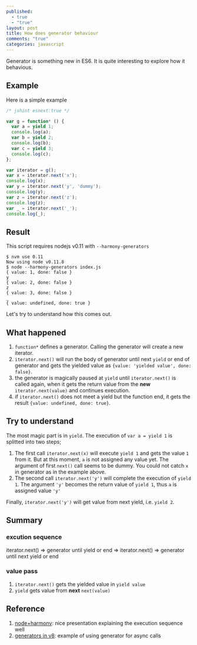 ```yaml
---
published: 
  - true
  - "true"
layout: post
title: How does generator behaviour
comments: "true"
categories: javascript
---
```


Generator is something new in ES6. It is quite interesting to explore how it behavious.

## Example

Here is a simple example

```javascript
/* jshint esnext:true */

var g = function* () {
  var a = yield 1;
  console.log(a);
  var b = yield 2;
  console.log(b);
  var c = yield 3;
  console.log(c);
};

var iterator = g();
var x = iterator.next('x');
console.log(x);
var y = iterator.next('y', 'dummy');
console.log(y);
var z = iterator.next('z');
console.log(z);
var _ = iterator.next('_');
console.log(_);
```

## Result

This script requires nodejs v0.11 with `--harmony-generators`

```
$ nvm use 0.11
Now using node v0.11.8
$ node --harmony-generators index.js
{ value: 1, done: false }
y
{ value: 2, done: false }
z
{ value: 3, done: false }
_
{ value: undefined, done: true }
```

Let's try to understand how this comes out.

## What happened

1. `function*` defines a generator. Calling the generator will create a new iterator.
2. `iterator.next()` will run the body of generator until next `yield` or end of generator and gets the yielded value as `{value: 'yielded value', done: false}`.
3. the generator is magically paused at `yield` until `iterator.next()` is called again, when it gets the return value from the **new** `iterator.next(value)` and continues execution.
4. if `iterator.next()` does not meet a yield but the function end, it gets the result `{value: undefined, done: true}`.

## Try to understand

The most magic part is in `yield`. The execution of `var a = yield 1` is splitted into two steps;

1. The first call `iterator.next(x)` will execute `yield 1` and gets the value `1` from it. But at this moment, `a` is not assigned any value yet. The argument of first `next()` call seems to be dummy. You could not catch `x` in generator as in the example above.
2. The second call `iterator.next('y')` will complete the execution of `yield 1`. The argument `'y'` becomes the return value of `yield 1`, thus `a` is assigned value `'y'`

Finally, `iterator.next('y')` will get value from next yield, i.e. `yield 2`.

## Summary

### excution sequence

iterator.next() => generator until yield or end => iterator.next() => generator until next yield or end

### value pass

1. `iterator.next()` gets the yielded value in `yield value`
2. `yield` gets value from **next** `next(value)`


## Reference

1. [node+harmony](http://code.shutterstock.com/presentations/node+harmony/
): nice presentation explaining the execution sequence well
2. [generators in v8](http://wingolog.org/archives/2013/05/08/generators-in-v8): example of using generator for async calls